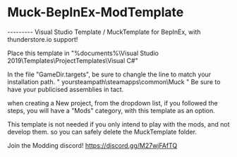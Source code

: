 # Muck-BepInEx-ModTemplate


--------- Visual Studio Template / MuckTemplate for BepInEx, with thunderstore.io support!

Place this template in "%documents%\Visual Studio 2019\Templates\ProjectTemplates\Visual C#\"

In the file "GameDir.targets", be sure to changle the line to match your installation path. " <GameDir>yoursteampath\steamapps\common\Muck</GameDir> "
Be sure to have your publicised assemblies in tact.

when creating a New project, from the dropdown list, if you followed the steps, you will have a "Mods" category, with this template as an option.


This template is not needed if you only intend to play with the mods, and not develop them. so you can safely delete the MuckTemplate folder.

Join the Modding discord! https://discord.gg/M27wjFAfTQ
